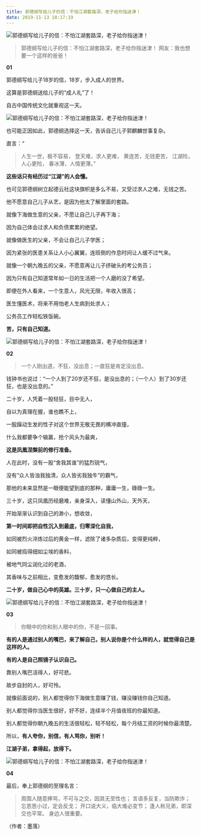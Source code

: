 ```yaml
---
title: 郭德纲写给儿子的信：不怕江湖套路深，老子给你指迷津！
date: 2019-11-13 18:17:19
---
```

![郭德纲写给儿子的信：不怕江湖套路深，老子给你指迷津！](http://p1.pstatp.com/large/pgc-image/850daf03dcf046538b5d7dc060a05b5c)
 


> 郭德纲写给儿子的信：不怕江湖套路深，老子给你指迷津！ 网友：我也想要一个这样的爸爸！

 **01**

 郭德纲写给儿子18岁的信，18岁，步入成人的世界。

 这算是郭德纲送给儿子的“成人礼”了！

 自古中国传统文化就重视这一天。

![郭德纲写给儿子的信：不怕江湖套路深，老子给你指迷津！](http://p1.pstatp.com/large/pgc-image/1953bde9d6de43e0b0adddffe90dd91b)
 


 也可能正因如此，郭德纲选择这一天，告诉自己儿子郭麒麟世事复杂。

 直言：“

> 人生一世，极不容易， 登天难，求人更难， 黄连苦，无钱更苦， 江湖险，人心更险， 春冰薄，人情更薄。”

 **这些话只有经历过“江湖”的人会懂。**

 也可见郭德纲树立起德云社这块旗帜是多么不易，又受过求人之难，无钱之苦。

 他不愿意自己儿子从艺，是因为他太了解里面的套路。

 就像下海做生意的父亲，不愿让自己儿子再下海；

 因为自己体会过求人和负债累累的绝望。

 就像做医生的父亲，不会让自己儿子学医；

 因为紧张的医患关系让人小心翼翼，连班倒的作息时间让人缓不过气来。

 就像一个朝九晚五的父亲，不愿意再让儿子挤破头的考公务员；

 因为只有自己知道常年如一日的生活把一个人磨的没了希望。

 即便在外人看来，一个生意人，风光无限，年收入很高；

 医生懂医术，将来不用怕老人生病到处求人；

 公务员工作轻松铁饭碗。

 **苦，只有自己知道。**

![郭德纲写给儿子的信：不怕江湖套路深，老子给你指迷津！](http://p3.pstatp.com/large/pgc-image/0ae9dca37b2a459a8914bac29e05e0d7)
 


 **02**

> 一个人刚出道，不狂，没出息；一直狂是肯定没出息。

 钱钟书也说过：“一个人到了20岁还不狂，是没出息的；（一个人）到了30岁还狂，也是没出息的。”

 二十岁，人凭着一股轻狂，目中无人，

 自以为真理在握，谁也瞧不上，

 一股躁动生发的性子对这个世界无敬无畏的横冲直撞，

 什么我都要争个输赢，抢个风头为最爽，

 **这是凤凰涅槃前的修行准备。**

 人在此时，没有一股“舍我其谁”的猛烈锐气，

 没有“众人皆浊我独清，众人皆劣我独牛”的霸气，

 那他的未来显然是一眼便能望到底的那种，庸庸一生，碌碌一生。

 三十岁，这只凤凰历经磨难，亲身深入，读懂山外山，天外天，

 开始渐渐认识到自己的渺小，想收敛，

 **第一时间即把自性沉入到最底，归零深化自我，**

 如同被烈火淬炼过后的黄金一样，滤除了诸多杂质后，变得更纯粹，

 如同被捣得细如尘埃的香料，

 被地气同尘润化过的老酒，

 其香味与之前相比，变愈发的馥郁，愈发的悠长。

 **二十岁，做自己心中的英雄。三十岁，只一心做自己的主人。**

![郭德纲写给儿子的信：不怕江湖套路深，老子给你指迷津！](http://p1.pstatp.com/large/pgc-image/4bea8ff214c74501ae1ee2d46e396185)
 


 **03**

> 你眼中的你和别人眼中的你，不是一回事。

 **有的人是通过别人的嘴巴，来了解自己，别人说你是个什么样的人，就觉得自己是这样的人。**

 **有的人是自己照镜子认识自己。**

 靠别人嘴巴活得人，好可悲。

 故步自封的人，好可怜。

 就像前面说的，别人都觉得你下海做生意赚了钱，赚没赚钱你自己知道。

 别人都觉得你当医生很好，好不好，连续半个月值夜班的你最知道。

 别人都觉得你朝九晚五的生活很轻松，轻不轻松，每个月结工资的时候你最清楚。

 所以，**有人夸你，别信，有人骂你，别听！**

 **江湖子弟，拿得起，放得下。**

![郭德纲写给儿子的信：不怕江湖套路深，老子给你指迷津！](http://p3.pstatp.com/large/pgc-image/1579a8755e564ae98fd8fdd3eea11b3e)
 


 **04**

 最后，奉上郭德纲的至理名言：

> 周围人随意捧骂，不可与之交，因其无至性也； 言语多反复，当防欺诈； 忘恩思小过，定会反戈； 开口说大义，临大难必变节； 逢人称兄弟，即深交也平常。 身边人很重要。

 （作者：墨落）

